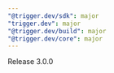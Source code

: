 ```yaml
---
"@trigger.dev/sdk": major
"trigger.dev": major
"@trigger.dev/build": major
"@trigger.dev/core": major
---
```


Release 3.0.0
